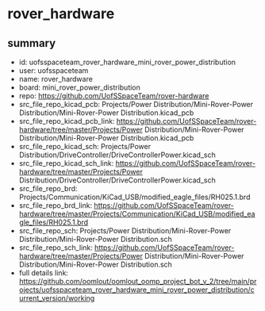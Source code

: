 # rover_hardware
 
## summary 
* id: uofsspaceteam_rover_hardware_mini_rover_power_distribution
* user: uofsspaceteam
* name: rover_hardware
* board: mini_rover_power_distribution
* repo: https://github.com/UofSSpaceTeam/rover-hardware
* src_file_repo_kicad_pcb: Projects/Power Distribution/Mini-Rover-Power Distribution/Mini-Rover-Power Distribution.kicad_pcb
* src_file_repo_kicad_pcb_link: https://github.com/UofSSpaceTeam/rover-hardware/tree/master/Projects/Power Distribution/Mini-Rover-Power Distribution/Mini-Rover-Power Distribution.kicad_pcb
* src_file_repo_kicad_sch: Projects/Power Distribution/DriveController/DriveControllerPower.kicad_sch
* src_file_repo_kicad_sch_link: https://github.com/UofSSpaceTeam/rover-hardware/tree/master/Projects/Power Distribution/DriveController/DriveControllerPower.kicad_sch
* src_file_repo_brd: Projects/Communication/KiCad_USB/modified_eagle_files/RH025.1.brd
* src_file_repo_brd_link: https://github.com/UofSSpaceTeam/rover-hardware/tree/master/Projects/Communication/KiCad_USB/modified_eagle_files/RH025.1.brd
* src_file_repo_sch: Projects/Power Distribution/Mini-Rover-Power Distribution/Mini-Rover-Power Distribution.sch
* src_file_repo_sch_link: https://github.com/UofSSpaceTeam/rover-hardware/tree/master/Projects/Power Distribution/Mini-Rover-Power Distribution/Mini-Rover-Power Distribution.sch
* full details link: https://github.com/oomlout/oomlout_oomp_project_bot_v_2/tree/main/projects/uofsspaceteam_rover_hardware_mini_rover_power_distribution/current_version/working  







